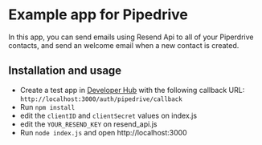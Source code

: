 # Example app for Pipedrive
 In this app, you can send emails using Resend Api to all of your Piperdrive contacts, and send an welcome email when a new contact is created. 

## Installation and usage
* Create a test app in [Developer Hub](https://app.pipedrive.com/developer-hub) with the following callback URL: `http://localhost:3000/auth/pipedrive/callback`
* Run `npm install`
* edit the `clientID` and `clientSecret` values on index.js
* edit the `YOUR_RESEND_KEY` on resend_api.js
* Run `node index.js` and open http://localhost:3000
